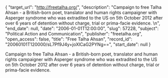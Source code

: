 {
  "target_url": "http://freetalha.org/", 
  "description": "Campaign to free Talha Ahsan - a British-born poet, translator and human rights campaigner with Asperger syndrome who was extradited to the US on 5th October 2012 after over 6 years of detention without charge, trial or prima-facie evidence. \n", 
  "end_date": null, 
  "date": "2006-01-01T12:00:00", 
  "slug": 57228, 
  "subject": "Political Action and Communication", 
  "publisher": "freetalha.org", 
  "open_access": false, 
  "title": "Free Talha Ahsan", 
  "record_id": "20060101T120000/sL7Pf9J4y+joXlCaG2PYNg==", 
  "start_date": null
}

Campaign to free Talha Ahsan - a British-born poet, translator and human rights campaigner with Asperger syndrome who was extradited to the US on 5th October 2012 after over 6 years of detention without charge, trial or prima-facie evidence. 
